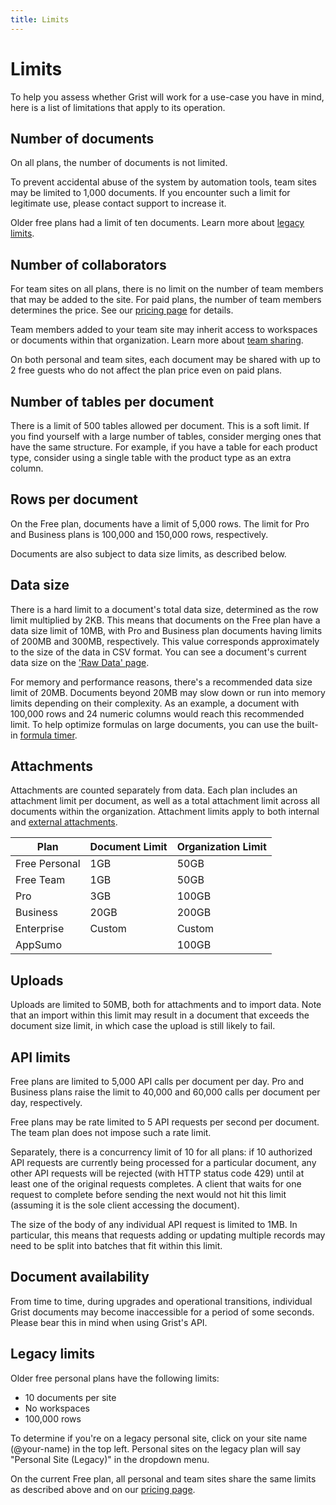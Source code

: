 ```yaml
---
title: Limits
---
```


# Limits

To help you assess whether Grist will work for a use-case you have in
mind, here is a list of limitations that apply to its operation.

## Number of documents

On all plans, the number of documents is not limited.

To prevent accidental abuse of the system by automation
tools, team sites may be limited to 1,000 documents. If you encounter such a limit for legitimate
use, please contact support to increase it.

Older free plans had a limit of ten documents. Learn more about [legacy limits](#legacy-limits).

## Number of collaborators

For team sites on all plans, there is no limit on the number of team members that may be added to the site.  For paid plans, the number of team members determines the price. See our [pricing page](https://www.getgrist.com/pricing) for details.

Team members added to your team site may inherit access to workspaces or documents
within that organization. Learn more about [team
sharing](team-sharing.md).

On both personal and team sites, each document may be shared with up to 2 free guests who do not affect the plan price even on paid plans.

## Number of tables per document

There is a limit of 500 tables allowed per document.
This is a soft limit. If you find yourself with a large number of
tables, consider merging ones that have the same structure.  For
example, if you have a table for each product type, consider using a single
table with the product type as an extra column.

## Rows per document

On the Free plan, documents have a limit of 5,000 rows. The limit for Pro and Business plans is 100,000 and 150,000 rows, respectively.

Documents are also subject to data size limits, as described below.

## Data size

There is a hard limit to a document's total data size, determined as the row limit multiplied by 2KB. This means that documents on the Free plan have a data size limit of 10MB, with Pro and Business plan documents having limits of 200MB and 300MB, respectively. This value corresponds approximately to the size of the data in CSV format. You can see a document's current data size on the ['Raw Data' page](raw-data.md#usage).

For memory and performance reasons, there's a recommended data size limit of 20MB. Documents beyond 20MB may slow down or run into memory limits depending on their complexity. As an example, a document with 100,000 rows and 24 numeric columns would reach this recommended limit. To help optimize formulas on large documents, you can use the built-in [formula timer](formula-timer.md).

## Attachments

Attachments are counted separately from data. Each plan includes an attachment limit per document, as well as a total attachment limit across all documents within the organization. Attachment limits apply to both internal and [external attachments](document-settings.md#external-attachments).

| Plan | Document Limit |  Organization Limit  |
| --- | --- | --- |
| Free Personal | 1GB | 50GB |
| Free Team | 1GB | 50GB |
| Pro | 3GB | 100GB |
| Business | 20GB | 200GB |
| Enterprise | Custom | Custom |
| AppSumo |  | 100GB |

## Uploads

Uploads are limited to 50MB, both for attachments and to import data. Note that an import within
this limit may result in a document that exceeds the document size limit, in which case the upload
is still likely to fail.

## API limits

Free plans are limited to 5,000 API calls per document per day. Pro and Business plans raise the limit to 40,000 and 60,000 calls per document per day, respectively.

Free plans may be rate limited to 5 API requests per second per document. The team plan does not impose
such a rate limit.

Separately, there is a concurrency limit of 10 for all plans: if 10 authorized API requests are
currently being processed for a particular document, any other API requests will be rejected (with
HTTP status code 429) until at least one of the original requests completes.  A client that waits
for one request to complete before sending the next would not hit this limit (assuming it is the
sole client accessing the document).

The size of the body of any individual API request is limited to 1MB. In particular, this means
that requests adding or updating multiple records may need to be split into batches that fit
within this limit.

## Document availability

From time to time, during upgrades and operational transitions,
individual Grist documents may become inaccessible for a period of
some seconds. Please bear this in mind when using Grist's API.

## Legacy limits

Older free personal plans have the following limits:

* 10 documents per site
* No workspaces
* 100,000 rows

To determine if you're on a legacy personal site, click on your site name (@your-name) in the top left. Personal sites on the legacy plan will say "Personal Site (Legacy)" in the dropdown menu.

On the current Free plan, all personal and team sites share the same limits as described above and on our [pricing page](https://www.getgrist.com/pricing).

